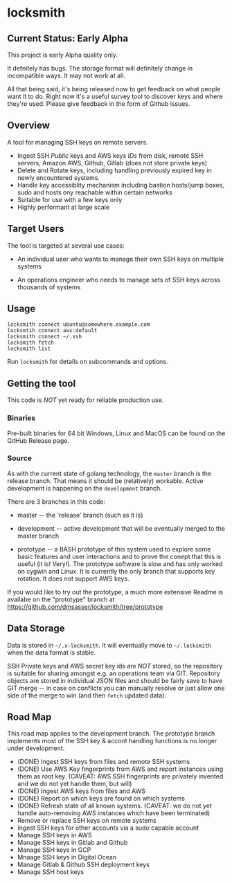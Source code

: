 locksmith
=========

Current Status:  Early Alpha
----------------------------

This project is early Alpha quality only.

It defnitely has bugs.  The storage format will definitely change in
incompatible ways.  It may not work at all.

All that being said, it's being released now to get feedback on what
people want it to do.  Right now it's a useful survey tool to discover
keys and where they're used.  Please give feedback in the form of
Github issues.

Overview
--------

A tool for managing SSH keys on remote servers.

* Ingest SSH *Public* keys and AWS keys *IDs* from disk, remote SSH
  servers, Amazon AWS, Github, Gitlab (does not store private keys)
* Delete and Rotate keys, including handling previously expired key in
  newly encountered systems.
* Handle key accessiblity mechanism including bastion hosts/jump
  boxes, sudo and hosts ony reachable within certain networks
* Suitable for use with a few keys only
* Highly performant at large scale

Target Users
------------

The tool is targeted at several use cases:

* An individual user who wants to manage their own SSH keys on
  multiple systems
  
* An operations engineer who needs to manage sets of SSH keys across
  thousands of systems
  
Usage
-----

```
locksmith connect ubuntu@somewhere.example.com
locksmtih connect aws:default
locksmith connect ~/.ssh
locksmith fetch
locksmith list
```

Run `locksmith` for details on subcommands and options.
  

Getting the tool
----------------

This code is *NOT* yet ready for reliable production use.

### Binaries

Pre-built binaries for 64 bit Windows, Linux and MacOS can be found on
the GitHub Release page.

### Source

As with the current state of golang technology, the `master` branch is
the release branch.  That means it should be (relatively) workable.
Active development is happening on the `development` branch.

There are 3 branches in this code:

* master -- the 'release' branch (such as it is)

* development -- active development that will be eventually merged to
  the master branch

* prototype -- a BASH prototype of this system used to explore some
  basic features and user interactions and to prove the conept that
  this is useful (it is!  Very!).  The prototype software is slow and
  has only worked on cygwin and Linux.  It is currently the only
  branch that supports key rotation.  It does not support AWS keys.
  
If you would like to try out the prototype, a much more extensive
Readme is availabe on the "prototype" branch at
https://github.com/dmsasser/locksmith/tree/prototype

Data Storage
------------

Data is stored in `~/.x-locksmith`.  It will eventually move to
`~/.locksmith` when the data format is stable.

SSH Private keys and AWS secret key ids are *NOT* stored, so the
repository is suitable for sharing amongst e.g. an operations team via
GIT.  Repository objects are stored in individual JSON files and
should be fairly save to have GIT merge -- in case on conflicts you
can manually resolve or just allow one side of the merge to win (and
then `fetch` updated data).

Road Map
--------

This road map applies to the development branch.  The prototype branch
implements most of the SSH key & accont handling functions is no
longer under development.

* (DONE) Ingest SSH keys from files and remote SSH systems
* (DONE) Use AWS Key fingerprints from AWS and report instances using
  them as root key.  (CAVEAT:  AWS SSH fingerprints are privately
  invented and we do not yet handle them, but will)
* (DONE) Ingest AWS keys from files and AWS
* (DONE) Report on which keys are found on which systems
* (DONE) Refresh state of all known systems.  (CAVEAT:  we do not yet
  handle auto-removing AWS instances which have been terminated)
* Remove or replace SSH keys on remote systems
* Ingest SSH keys for other accounts via a sudo capable account
* Manage SSH keys in AWS
* Manage SSH keys in Gitlab and Github
* Manage SSH keys in GCP
* Mnaage SSH keys in Digital Ocean
* Manage Gitlab & Github SSH deployment keys
* Manage SSH host keys
